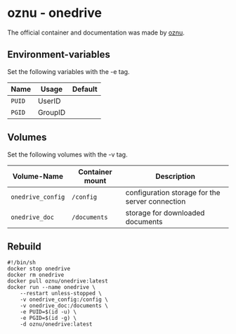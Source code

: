 # oznu - onedrive

The official container and documentation was made by [oznu](https://hub.docker.com/r/oznu/onedrive).

## Environment-variables

Set the following variables with the -e tag.

| Name   | Usage   | Default |
| ------ | ------- | ------- |
| `PUID` | UserID  |         |
| `PGID` | GroupID |         |

## Volumes

Set the following volumes with the -v tag.

| Volume-Name       | Container mount | Description                                     |
| ----------------- | --------------- | ----------------------------------------------- |
| `onedrive_config` | `/config`       | configuration storage for the server connection |
| `onedrive_doc`    | `/documents`    | storage for downloaded documents                |

## Rebuild

```shell
#!/bin/sh
docker stop onedrive
docker rm onedrive
docker pull oznu/onedrive:latest
docker run --name onedrive \
    --restart unless-stopped \
    -v onedrive_config:/config \
    -v onedrive_doc:/documents \
    -e PUID=$(id -u) \
    -e PGID=$(id -g) \
    -d oznu/onedrive:latest
```
